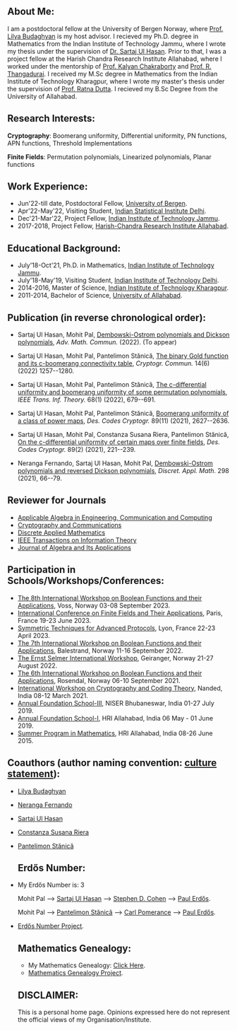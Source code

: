 ## About Me:
I am a postdoctoral fellow at the University of Bergen Norway, where [Prof. Lilya Budaghyan](https://www.uib.no/en/persons/Lilya.Budaghyan) is my host advisor. I recieved my Ph.D. degree in Mathematics from the Indian Institute of Technology Jammu, where I wrote my thesis under the supervision of [Dr. Sartaj Ul Hasan](https://sites.google.com/site/sartajulhasan/). Prior to that, I was a project fellow at the Harish Chandra Research Institute Allahabad, where I worked under the mentorship of [Prof. Kalyan Chakraborty](http://www.hri.res.in/~kalyan/) and [Prof. R. Thangadurai](http://www.hri.res.in/~thanga/). I received my M.Sc degree in Mathematics from the Indian Institute of Technology Kharagpur, where I wrote my master's thesis under the supervision of [Prof. Ratna Dutta](http://www.facweb.iitkgp.ac.in/~ratna/). I recieved my B.Sc Degree from the University of Allahabad.

## Research Interests:

**Cryptography**: Boomerang uniformity, Differential uniformity, PN functions, APN functions, Threshold Implementations

**Finite Fields**: Permutation polynomials, Linearized polynomials, Planar functions

## Work Experience:

- Jun'22-till date, Postdoctoral Fellow, [University of Bergen](https://www.uib.no/en).
- Apr'22-May'22, Visiting Student, [Indian Statistical Institute Delhi](https://www.isid.ac.in/).
- Dec'21-Mar'22, Project Fellow, [Indian Institute of Technology Jammu](https://www.iitjammu.ac.in/).
- 2017-2018, Project Fellow, [Harish-Chandra Research Institute Allahabad](http://www.hri.res.in/).

## Educational Background:

- July'18-Oct'21, Ph.D. in Mathematics, [Indian Institute of Technology Jammu](https://www.iitjammu.ac.in/).
- July'18-May'19, Visiting Student, [Indian Institute of Technology Delhi](https://home.iitd.ac.in/).
- 2014-2016, Master of Science, [Indian Institute of Technology Kharagpur](http://www.iitkgp.ac.in/).
- 2011-2014, Bachelor of Science, [University of Allahabad](https://www.allduniv.ac.in/).

## Publication (in reverse chronological order):

- Sartaj Ul Hasan, Mohit Pal, [Dembowski-Ostrom polynomials and Dickson polynomials](https://doi.org/10.3934/amc.2022068), _Adv. Math. Commun._ (2022). (To appear)

- Sartaj Ul Hasan, Mohit Pal, Pantelimon Stănică, [The binary Gold function and its c-boomerang connectivity table](https://doi.org/10.1007/s12095-022-00573-8), _Cryptogr. Commun._ 14(6) (2022) 1257--1280.

- Sartaj Ul Hasan, Mohit Pal, Pantelimon Stănică, [The c-differential uniformity and boomerang uniformity of some permutation polynomials](https://doi.org/10.1109/TIT.2021.3123104), _IEEE Trans. Inf. Theory._ 68(1) (2022), 679--691.

- Sartaj Ul Hasan, Mohit Pal, Pantelimon Stănică, [Boomerang uniformity of a class of power maps](https://doi.org/10.1007/s10623-021-00944-x), _Des. Codes Cryptogr._ 89(11) (2021), 2627--2636.

- Sartaj Ul Hasan, Mohit Pal, Constanza Susana Riera, Pantelimon Stănică, [On the c-differential uniformity of certain maps over finite fields](https://doi.org/10.1007/s10623-020-00812-0), _Des. Codes Cryptogr._ 89(2) (2021), 221--239. 

- Neranga Fernando, Sartaj Ul Hasan, Mohit Pal, [Dembowski-Ostrom polynomials and reversed Dickson polynomials](https://doi.org/10.1016/j.dam.2021.03.012), _Discret. Appl. Math._ 298 (2021), 66--79.


## Reviewer for Journals

  - [Applicable Algebra in Engineering, Communication and Computing](https://www.springer.com/journal/200)
  - [Cryptography and Communications](https://www.springer.com/journal/12095)
  - [Discrete Applied Mathematics](https://www.sciencedirect.com/journal/discrete-applied-mathematics)
  - [IEEE Transactions on Information Theory](https://ieeexplore.ieee.org/xpl/RecentIssue.jsp?punumber=18)
  - [Journal of Algebra and Its Applications](https://www.worldscientific.com/worldscinet/jaa)


## Participation in Schools/Workshops/Conferences:

- [The 8th International Workshop on Boolean Functions and their Applications](https://boolean.w.uib.no/bfa-2023/), Voss, Norway 03-08 September 2023.
- [International Conference on Finite Fields and Their Applications](https://org.uib.no/selmer/fq15/), Paris, France 19-23 June 2023.
- [Symmetric Techniques for Advanced Protocols](https://who.paris.inria.fr/Leo.Perrin/rescale/stap-23.html), Lyon, France 22-23 April 2023.
- [The 7th International Workshop on Boolean Functions and their Applications](https://boolean.w.uib.no/bfa-2022/), Balestrand, Norway 11-16 September 2022.
- [The Ernst Selmer International Workshop](https://boolean.w.uib.no/the-ernst-selmer-international-workshop/), Geiranger, Norway 21-27 August 2022.
- [The 6th International Workshop on Boolean Functions and their Applications](https://boolean.w.uib.no/bfa-2021/), Rosendal, Norway 06-10 September 2021.
- [International Workshop on Cryptography and Coding Theory](https://sites.google.com/view/iwcc2021/), Nanded, India 08-12 March 2021.
- [Annual Foundation School-III](https://www.ncmath.org/archives/atms/2019/afs-iii/afsiii), NISER Bhubaneswar, India 01-27 July 2019.
- [Annual Foundation School-I](https://www.atmschools.org/school/2019/afs-i/afsi-allahabad), HRI Allahabad, India 06 May - 01 June 2019.
- [Summer Program in Mathematics](https://www.hri.res.in/~spim/2015/), HRI Allahabad, India 08-26 June 2015.


## Coauthors (author naming convention: [culture statement](http://www.ams.org/profession/leaders/CultureStatement04.pdf)):


- [Lilya Budaghyan](https://www.uib.no/en/persons/Lilya.Budaghyan)
- [Neranga Fernando](https://www.math.cmu.edu/~fneranga/)
- [Sartaj Ul Hasan](https://sites.google.com/site/sartajulhasan/)
- [Constanza Susana Riera](https://www.hvl.no/en/employee/?user=Constanza.Susana.Riera)
- [Pantelimon Stănică](https://faculty.nps.edu/pstanica/)

  
  ## Erdős Number:
- My Erdős Number is: 3 

  Mohit Pal --> [Sartaj Ul Hasan](https://sites.google.com/site/sartajulhasan/) --> [Stephen D. Cohen](https://www.gla.ac.uk/schools/mathematicsstatistics/staff/index.html/staffcontact/person/4cdce8e28b90) --> [Paul Erdős](https://en.wikipedia.org/wiki/Paul_Erd%C5%91s).

  Mohit Pal --> [Pantelimon Stănică](https://faculty.nps.edu/pstanica/) --> [Carl Pomerance](https://math.dartmouth.edu/~carlp/) --> [Paul Erdős](https://en.wikipedia.org/wiki/Paul_Erd%C5%91s).


- [Erdős Number Project](https://oakland.edu/enp/).

  
  ## Mathematics Genealogy:
  - My Mathematics Genealogy: [Click Here](https://www.mathgenealogy.org/id.php?id=280203).
  - [Mathematics Genealogy Project](https://genealogy.math.ndsu.nodak.edu/).


  ## DISCLAIMER:
  
  This is a personal home page. Opinions expressed here do not represent the official views of my Organisation/Institute.


